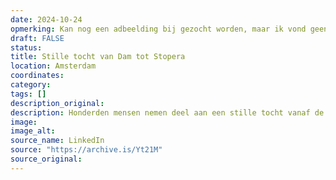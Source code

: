 ```yaml
---
date: 2024-10-24
opmerking: Kan nog een adbeelding bij gezocht worden, maar ik vond geen nieuwsbron
draft: FALSE
status: 
title: Stille tocht van Dam tot Stopera
location: Amsterdam
coordinates: 
category: 
tags: []
description_original: 
description: Honderden mensen nemen deel aan een stille tocht vanaf de Dam naar de Stopera in Amsterdam. Ze protesteren tegen Israëls apartheid en genocide in Palestina, en de aanval op Libanon. 
image: 
image_alt: 
source_name: LinkedIn
source: "https://archive.is/Yt21M"
source_original: 
---
```

